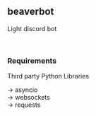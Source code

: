<h2>beaverbot</h2>
<p>Light discord bot</p>
<br/>
<h3>Requirements</h3>
<p>Third party Python Libraries</p>
<span> -> asyncio</span><br />
<span> -> websockets</span><br />
<span> -> requests</span><br />
<br/>

